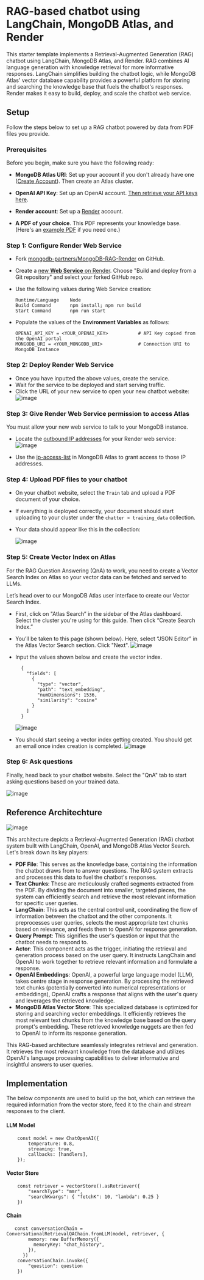 
# RAG-based chatbot using LangChain, MongoDB Atlas, and Render
This starter template implements a Retrieval-Augmented Generation (RAG) chatbot using LangChain, MongoDB Atlas, and Render. RAG combines AI language generation with knowledge retrieval for more informative responses. LangChain simplifies building the chatbot logic, while MongoDB Atlas' vector database capability provides a powerful platform for storing and searching the knowledge base that fuels the chatbot's responses. Render makes it easy to build, deploy, and scale the chatbot web service.

## Setup 
Follow the steps below to set up a RAG chatbot powered by data from PDF files you provide.


### Prerequisites

Before you begin, make sure you have the following ready:

- **MongoDB Atlas URI**: Set up your account if you don't already have one ([Create Account](https://www.mongodb.com/docs/guides/atlas/account/)). Then create an Atlas cluster.
    
- **OpenAI API Key**: Set up an OpenAI account. [Then retrieve your API keys here](https://platform.openai.com/api-keys).

- **Render account**: Set up a [Render](https://render.com/) account.

- **A PDF of your choice**. This PDF represents your knowledge base. (Here's an [example PDF](https://drive.google.com/file/d/1yIHmqe5-D_32tlSN1LZq1LJY8TStziXx/view?usp=drive_link) if you need one.)


### Step 1: Configure Render Web Service

- Fork [mongodb-partners/MongoDB-RAG-Render](https://github.com/mongodb-partners/MongoDB-RAG-Render/) on GitHub.
  
- Create a [new **Web Service** on Render](https://docs.render.com/web-services#deploy-your-own-code). Choose "Build and deploy from a Git repository" and select your forked GitHub repo.

- Use the following values during Web Service creation:

  ```
  Runtime/Language    Node
  Build Command       npm install; npm run build
  Start Command       npm run start
  ```

- Populate the values of the **Environment Variables** as follows:

  ````
  OPENAI_API_KEY = <YOUR_OPENAI_KEY>           # API Key copied from the OpenAI portal
  MONGODB_URI = <YOUR_MONGODB_URI>             # Connection URI to MongoDB Instance
  ````


### Step 2: Deploy Render Web Service
- Once you have inputted the above values, create the service.
- Wait for the service to be deployed and start serving traffic.
- Click the URL of your new service to open your new chatbot website:
![image](./assets/render-service-url.png)

### Step 3: Give Render Web Service permission to access Atlas
You must allow your new web service to talk to your MongoDB instance.
- Locate the [outbound IP addresses](https://docs.render.com/static-outbound-ip-addresses) for your Render web service:
  ![image](./assets/render-outbound-ip-addresses.png)

- Use the [ip-access-list](https://www.mongodb.com/docs/atlas/security/ip-access-list/) in MongoDB Atlas to grant access to those IP addresses.


### Step 4: Upload PDF files to your chatbot
- On your chatbot website, select the `Train` tab and upload a PDF document of your choice.

- If everything is deployed correctly, your document should start uploading to your cluster under the `chatter > training_data` collection.

- Your data should appear like this in the collection:

  ![image](https://github.com/utsavMongoDB/MongoDB-RAG-NextJS/assets/114057324/316af753-8f7b-492f-b51a-c23c109a3fac)


### Step 5: Create Vector Index on Atlas
For the RAG Question Answering (QnA) to work, you need to create a Vector Search Index on Atlas so your vector data can be fetched and served to LLMs.

Let’s head over to our MongoDB Atlas user interface to create our Vector Search Index.

- First, click on "Atlas Search” in the sidebar of the Atlas dashboard. Select the cluster you're using for this guide. Then click “Create Search Index.” 
- You’ll be taken to this page (shown below). Here, select “JSON Editor” in the Atlas Vector Search section. Click "Next".
    ![image](https://github.com/utsavMongoDB/MongoDB-RAG-NextJS/assets/114057324/b41a09a8-9875-4e5d-9549-e62652389d33)

- Input the values shown below and create the vector index.
    ````
      {
        "fields": [
          {
            "type": "vector",
            "path": "text_embedding",
            "numDimensions": 1536,
            "similarity": "cosine"
          }
        ]
      }
    ````

  ![image](https://github.com/utsavMongoDB/MongoDB-RAG-NextJS/assets/114057324/d7e560b3-695c-4210-8a6d-ea50c589bc70)

- You should start seeing a vector index getting created. You should get an email once index creation is completed.
  ![image](https://github.com/utsavMongoDB/MongoDB-RAG-NextJS/assets/114057324/c1842069-4080-4251-8269-08d9398e09aa)


### Step 6: Ask questions
Finally, head back to your chatbot website. Select the "QnA" tab to start asking questions based on your trained data.

  ![image](https://github.com/utsavMongoDB/MongoDB-RAG-NextJS/assets/114057324/c76c8c19-e18a-46b1-834a-9a6bda7fec99)



## Reference Architechture 

![image](https://github.com/utsavMongoDB/MongoDB-RAG-NextJS/assets/114057324/85ce551b-c6b2-43d6-bc4c-bc4df374142d)


This architecture depicts a Retrieval-Augmented Generation (RAG) chatbot system built with LangChain, OpenAI, and MongoDB Atlas Vector Search. Let's break down its key players:

- **PDF File**: This serves as the knowledge base, containing the information the chatbot draws from to answer questions. The RAG system extracts and processes this data to fuel the chatbot's responses.
- **Text Chunks**: These are meticulously crafted segments extracted from the PDF. By dividing the document into smaller, targeted pieces, the system can efficiently search and retrieve the most relevant information for specific user queries.
- **LangChain**: This acts as the central control unit, coordinating the flow of information between the chatbot and the other components. It preprocesses user queries, selects the most appropriate text chunks based on relevance, and feeds them to OpenAI for response generation.
- **Query Prompt**: This signifies the user's question or input that the chatbot needs to respond to.
- **Actor**: This component acts as the trigger, initiating the retrieval and generation process based on the user query. It instructs LangChain and OpenAI to work together to retrieve relevant information and formulate a response.
- **OpenAI Embeddings**: OpenAI, a powerful large language model (LLM), takes centre stage in response generation. By processing the retrieved text chunks (potentially converted into numerical representations or embeddings), OpenAI crafts a response that aligns with the user's query and leverages the retrieved knowledge.
- **MongoDB Atlas Vector Store**: This specialized database is optimized for storing and searching vector embeddings. It efficiently retrieves the most relevant text chunks from the knowledge base based on the query prompt's embedding. These retrieved knowledge nuggets are then fed to OpenAI to inform its response generation.


This RAG-based architecture seamlessly integrates retrieval and generation. It retrieves the most relevant knowledge from the database and utilizes OpenAI's language processing capabilities to deliver informative and insightful answers to user queries.


## Implementation 

The below components are used to build up the bot, which can retrieve the required information from the vector store, feed it to the chain and stream responses to the client.

#### LLM Model 

        const model = new ChatOpenAI({
            temperature: 0.8,
            streaming: true,
            callbacks: [handlers],
        });


#### Vector Store

        const retriever = vectorStore().asRetriever({ 
            "searchType": "mmr", 
            "searchKwargs": { "fetchK": 10, "lambda": 0.25 } 
        })

#### Chain

       const conversationChain = ConversationalRetrievalQAChain.fromLLM(model, retriever, {
            memory: new BufferMemory({
              memoryKey: "chat_history",
            }),
          })
        conversationChain.invoke({
            "question": question
        })
